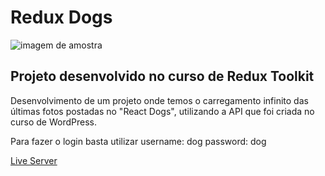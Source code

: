 <h1>Redux Dogs</h1>


<img src="https://user-images.githubusercontent.com/90631825/204068678-88893f95-cafc-4c74-9beb-aab55f297780.png" alt="imagem de amostra" />


<h2>Projeto desenvolvido no curso de Redux Toolkit</h2>
<p>Desenvolvimento de um projeto onde temos o carregamento infinito das últimas fotos postadas no "React Dogs", utilizando a API que foi criada no curso de WordPress.</p>
<p>Para fazer o login basta utilizar username: dog password: dog</p>



<a href="https://redux-mini-dogs.vercel.app/" >Live Server</a>

